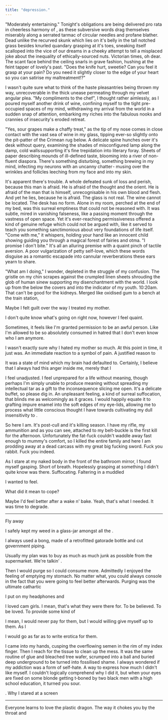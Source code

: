 ```yaml
---
title: "depression."
---
```


<!-- Scene 1 START -->
<!-- A short chapter about character's darker feelings, guilt he feels, weed addiction, cam girl, buys a gun online. -->

<!-- Self-perceived reality -->

"Moderately entertaining." Tonight's obligations are being delivered pro rata in cheerless harmony of , as these subversive words drag themselves miserably along a serrated tarmac of circular needles and profane blather. Dead unlike the recurved skunk which lies on it's belly in the tall notched grass besides knurled quandary grasping at it's toes, sneaking itself scalloped into the vice of our dreams in a cheeky attempt to tell a misplaced joke about the inequality of ethically-sourced nuts. Victorian times, oh dear. The scant face behind the ceiling snarls in grave fashion, hushing at the feint tapper of lovely's past. "Does the knife hurt, sweetie? Can you feel it grasp at your pain? Do you need it slightly closer to the edge of your heart so you can satirise my maltreatment!?"

I wasn't quite sure what to think of the haste pleasantries being thrown my way, unrecoverable in the thick unease permeating through my velvet angular plea. "My compliments to the chef", I thought rather aimlessly, as I poured myself another drink of wine, confining myself to the tight pre-occupied spaces of my mind, withdrawing my arrival from the world in a sudden snap of attention, embarking my riches into the fabulous nooks and crannies of insecurity's eroded retreat.

"Yes, sour grapes make a chaffy treat," as the tip of my nose comes in close contact with the vast sea of wine in my glass, tipping ever-so slightly onto the pit-patter of the Crimean rug below. A delicate spine hunches over it's desk without query, examining the shades of misconfigured lamp along the damp, cold walls supporting it's fine trepidation into literary foray. Sheets of paper describing mounds of ill-defined taste, blooming into a river of non-fluent diaspora. There's something disturbing, something brewing in my mind, infecting my neurons with an uncanny chatter - musing over the wrinkles and follicles leeching from my face and into my skin.

It's apparent there's trouble. A whole defeated sunk of loss and perish, because this man is afraid. He is afraid of the thought and the orient. He is afraid of the man that is himself, unrecognisable in his own blood and flesh. And yet he lies, because he is afraid. The glass is not real. The wine cannot be located. The desk has no form. Alone in my room, perched at the end of my bed, was this surreal emptiness that could not be reasoned with. It was subtle, mired in vanishing falseness, like a passing moment through the vastness of open space. Yet it's ever-reaching permissiveness offered a kind of genuine refuge which could not be argued with, like it served to teach you something sanctimonious about very foundations of life itself. "Come with me," it whispers, holding your hand like an innocent child showing guiding you through a magical forest of fairies and otma. "I promise I don't bite." It's all an alluring premise with a quaint pinch of tactile aversion. A poor vulgarization of petty self-love, which these words disguise as a romantic escapade into cannular reverberations these ears yearn to share.

"What am I doing," I wonder, depleted in the struggle of my confusion. The gristle on my chin scrapes against the crumpled linen sheets shrouding the glob of human sinew supporting my disenchantment with the world. I look up from the below the covers and into the indicator of my youth. 10:20am. That can't be good for the kidneys. Merged like oxidised gum to a bench at the train station,

<!-- Talk about guilt -->

Maybe I felt guilt over the way I treated my mother.

I don't quite know what's going on right now, however I feel quaint.

Sometimes, it feels like I'm granted permission to be an awful person. Like I'm allowed to be so absolutely consumed in hatred that I don't even know who I am anymore.

I wasn't exactly sure why I hated my mother so much. At this point in time, it just was. An immediate reaction to a symbol of pain. A justified reason to

It was a state of mind which my brain had defaulted to. Certainly, I believe that I always had this anger inside me, merely that I


<!-- Existential Crisis -->

I feel unadjusted. I feel unprepared for a life without meaning, though perhaps I'm simply unable to produce meaning without spreading my intellectual tar as a gift to the inconsequence slicing me open. It's a delicate buffet, so please dig in. An unpleasant feeling, a kind of surreal suffocation, that blinds me as welcomingly as it graces. I would happily equate it to grafting impure enamel into the soft edges of my eye-lids, allowing me to process what little conscious thought I have towards cultivating my dull insensitivity to .

So here I am. It's post-cull and it's killing season. I have my rifle, my ammunition and as you can see, attached to my belt-buckle is the first kill for the afternoon. Unfortunately the fat-fuck couldn't waddle away fast enough to mummy's comfort, so I killed the entire family and here I am prodding away at a dead carcass with my great big fucking sword. Fuck you rabbit. Fuck you indeed.

As I stare at my naked body in the front of the bathroom mirror, I found myself gasping. Short of breath. Hopelessly grasping at something I didn't quite know was there. Suffocating. Faltering in a muddled

I wanted to feel.

What did it mean to cope?

Maybe I'd feel better after a wake n' bake. Yeah, that's what I needed. It was time to degrade.

<!-- Scene 1 END -->

---

<!-- Scene 2 START -->


<!-- Weed -->

Fly away

I safely kept my weed in a glass-jar amongst all the .



I always used a bong, made of a retrofitted gatorade bottle and cut government piping.


Usually my plan was to buy as much as much junk as possible from the supermarket. We're talkin' .

Then I would purge so I could consume more. Admittedly I enjoyed the feeling of emptying my stomach. No matter what, you could always console in the fact that you were going to feel better afterwards. Purging was the ultimate cathartic

I put on my headphones and



<!-- Cam girl -->

I loved cam girls. I mean, that's what they were there for. To be believed. To be loved. To provide some kind of

I mean, I would never pay for them, but I would willing give myself up to them.
As I

I would go as far as to write erotica for them.



I came into my hands, cusping the overflowing semen in the rim of my index finger. Then I reach for the tissue to clean up the mess. It was the same routine of glue and bleached tree wafer, scrumped into a ball and buried deep underground to be turned into fossilised shame. I always wondered if my addiction was a form of self-hate. A way to express how much I didn't like myself. I couldn't logically comprehend why I did it, but when your eyes are fixed on some blonde getting t-boned by two black men with a high school education, it turned you sour.

. Why I stared at a screen

<!-- erotica excerpt -->







<!-- Scene 2 END -->

---

<!-- Scene 3 START -->

Everyone learns to love the plastic dragon. The way it chokes you by the throat and


<!-- Buys a gun -->

<!--  -->